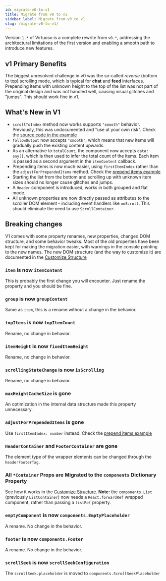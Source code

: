 ```yaml
---
id: migrate-v0-to-v1
title: Migrate from v0 to v1
sidebar_label: Migrate from v0 to v1
slug: /migrate-v0-to-v1/
---
```


Version `1.*` of Virtuoso is a complete rewrite from `v0.*`, addressing the architectural limitations of the first version and enabling a smooth path to introduce new features. 

## v1 Primary Benefits

The biggest unresolved challenge in v0 was the so-called *reverse* (bottom to top) scrolling mode, which is typical for **chat** and **feed** interfaces. 
Prepending items with unknown height to the top of the list was not part of the original design and was not handled well, causing visual glitches and "jumps". This should work fine in v1.

## What's New in V1

- `scrollToIndex` method now works supports `"smooth"` behavior. Previously, this was undocumented and "use at your own risk". Check the [source code in the example](./scroll-to-index)
- `followOutput` now accepts `"smooth"`, which means that new items will gradually push the existing content upwards. 
- As an alternative to `totalCount`, the component now accepts `data: any[]`, which is then used to infer the total count of the items. Each item is passed as a second argument in the `itemContent` callback.
- Prepending items is now much easier, using `firstItemIndex` rather than the `adjustForPrependedItems` method. Check the [prepend items example](./scenarios/prepend-items.md)
- Starting the list from the bottom and scrolling up with unknown item sizes should no longer cause glitches and jumps.
- A `Header` component is introduced, works in both grouped and flat mode.
- All unknown properties are now directly passed as attributes to the scroller DOM element - including event handlers like `onScroll`. This should eliminate the need to use `ScrollContainer`.

## Breaking changes

V1 comes with some property renames, new properties, changed DOM structure, and some behavior tweaks. 
Most of the old properties have been kept for making the migration easier, with warnings in the console pointing to the new names. 
The new DOM structure (and the way to customize it) are documented in the [Customize Structure](./customize-markup/customize-structure.md)

### `item` is now `itemContent`

This is probably the first change you will encounter. Just rename the property and you should be fine.

### `group` is now `groupContent`

Same as `item`, this is a rename without a change in the behavior.

### `topItems` is now `topItemCount`

Rename, no change in behavior.

### `itemHeight` is now `fixedItemHeight`

Rename, no change in behavior.

### `scrollingStateChange` is now `isScrolling`

Rename, no change in behavior.

### `maxHeightCacheSize` is gone

An optimization in the internal data structure made this property unnecessary.

### `adjustForPrependedItems` is gone

Use `firstItemIndex: number` instead. Check the [prepend items example](./scenarios/prepend-items.md)

### `HeaderContainer` and `FooterContainer` are gone

The element type of the wrapper elements can be changed through the `headerFooterTag`.

### All `*Container` Props are Migrated to the `components` Dictionary Property

See how it works in the [Customize Structure](./customize-markup/customize-structure.md). 
**Note:** the `components.List` (previously `ListContainer`) now needs a `React.forwardRef` wrapped component, rather than passing a `listRef` property.

### `emptyComponent` is now `components.EmptyPlaceholder`

A rename. No change in the behavior.

### `footer` is now `components.Footer`

A rename. No change in the behavior.

### `scrollSeek` is now `scrollSeekConfiguration`

The `scrollSeek.placeholder` is moved to `components.ScrollSeekPlaceholder`
